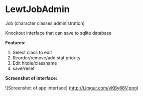 LewtJobAdmin
============

Job (character classes administration)

Knockout interface that can save to sqlite database

**Features:**

1. Select class to edit
2. Reorder/remove/add stat priority
3. Edit hitdie/classname
4. save/reset

**Screenshot of interface:**

![Screenshot of app interface]
(http://i.imgur.com/vKBy66V.png)